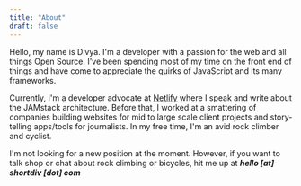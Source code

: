 ```yaml
---
title: "About"
draft: false
---
```


Hello, my name is Divya. I'm a developer with a passion for the web and all
things Open Source. I've been spending most of my time on the front end of
things and have come to appreciate the quirks of JavaScript and its many
frameworks.

Currently, I'm a developer advocate at [Netlify](http://netlify.com/)
where I speak and write about the JAMstack architecture. Before that, I worked at a smattering of companies
building websites for mid to large scale client projects and story-telling
apps/tools for journalists. In my free time, I'm an avid rock climber and
cyclist.

I'm not looking for a new position at the moment. However, if you want to talk
shop or chat about rock climbing or bicycles, hit me up at **_hello [at]
shortdiv [dot] com_**
